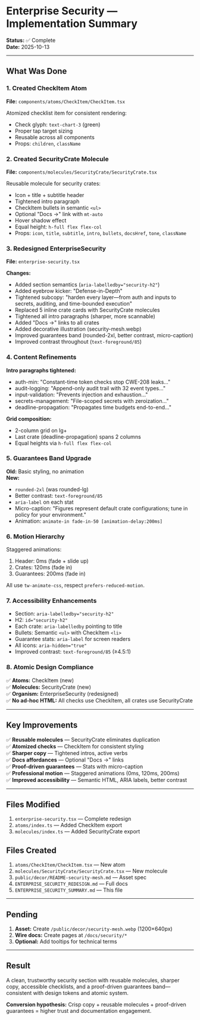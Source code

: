 # Enterprise Security — Implementation Summary

**Status:** ✅ Complete  
**Date:** 2025-10-13

---

## What Was Done

### 1. Created CheckItem Atom

**File:** `components/atoms/CheckItem/CheckItem.tsx`

Atomized checklist item for consistent rendering:
- Check glyph: `text-chart-3` (green)
- Proper tap target sizing
- Reusable across all components
- Props: `children`, `className`

### 2. Created SecurityCrate Molecule

**File:** `components/molecules/SecurityCrate/SecurityCrate.tsx`

Reusable molecule for security crates:
- Icon + title + subtitle header
- Tightened intro paragraph
- CheckItem bullets in semantic `<ul>`
- Optional "Docs →" link with `mt-auto`
- Hover shadow effect
- Equal height: `h-full flex flex-col`
- Props: `icon`, `title`, `subtitle`, `intro`, `bullets`, `docsHref`, `tone`, `className`

### 3. Redesigned EnterpriseSecurity

**File:** `enterprise-security.tsx`

**Changes:**
- Added section semantics (`aria-labelledby="security-h2"`)
- Added eyebrow kicker: "Defense-in-Depth"
- Tightened subcopy: "harden every layer—from auth and inputs to secrets, auditing, and time-bounded execution"
- Replaced 5 inline crate cards with SecurityCrate molecules
- Tightened all intro paragraphs (sharper, more scannable)
- Added "Docs →" links to all crates
- Added decorative illustration (security-mesh.webp)
- Improved guarantees band (rounded-2xl, better contrast, micro-caption)
- Improved contrast throughout (`text-foreground/85`)

### 4. Content Refinements

**Intro paragraphs tightened:**
- auth-min: "Constant-time token checks stop CWE-208 leaks..."
- audit-logging: "Append-only audit trail with 32 event types..."
- input-validation: "Prevents injection and exhaustion..."
- secrets-management: "File-scoped secrets with zeroization..."
- deadline-propagation: "Propagates time budgets end-to-end..."

**Grid composition:**
- 2-column grid on lg+
- Last crate (deadline-propagation) spans 2 columns
- Equal heights via `h-full flex flex-col`

### 5. Guarantees Band Upgrade

**Old:** Basic styling, no animation  
**New:**
- `rounded-2xl` (was rounded-lg)
- Better contrast: `text-foreground/85`
- `aria-label` on each stat
- Micro-caption: "Figures represent default crate configurations; tune in policy for your environment."
- Animation: `animate-in fade-in-50 [animation-delay:200ms]`

### 6. Motion Hierarchy

Staggered animations:
1. Header: 0ms (fade + slide up)
2. Crates: 120ms (fade in)
3. Guarantees: 200ms (fade in)

All use `tw-animate-css`, respect `prefers-reduced-motion`.

### 7. Accessibility Enhancements

- Section: `aria-labelledby="security-h2"`
- H2: `id="security-h2"`
- Each crate: `aria-labelledby` pointing to title
- Bullets: Semantic `<ul>` with CheckItem `<li>`
- Guarantee stats: `aria-label` for screen readers
- All icons: `aria-hidden="true"`
- Improved contrast: `text-foreground/85` (≥4.5:1)

### 8. Atomic Design Compliance

✅ **Atoms:** CheckItem (new)  
✅ **Molecules:** SecurityCrate (new)  
✅ **Organism:** EnterpriseSecurity (redesigned)  
✅ **No ad-hoc HTML:** All checks use CheckItem, all crates use SecurityCrate

---

## Key Improvements

✅ **Reusable molecules** — SecurityCrate eliminates duplication  
✅ **Atomized checks** — CheckItem for consistent styling  
✅ **Sharper copy** — Tightened intros, active verbs  
✅ **Docs affordances** — Optional "Docs →" links  
✅ **Proof-driven guarantees** — Stats with micro-caption  
✅ **Professional motion** — Staggered animations (0ms, 120ms, 200ms)  
✅ **Improved accessibility** — Semantic HTML, ARIA labels, better contrast  

---

## Files Modified

1. `enterprise-security.tsx` — Complete redesign
2. `atoms/index.ts` — Added CheckItem export
3. `molecules/index.ts` — Added SecurityCrate export

## Files Created

1. `atoms/CheckItem/CheckItem.tsx` — New atom
2. `molecules/SecurityCrate/SecurityCrate.tsx` — New molecule
3. `public/decor/README-security-mesh.md` — Asset spec
4. `ENTERPRISE_SECURITY_REDESIGN.md` — Full docs
5. `ENTERPRISE_SECURITY_SUMMARY.md` — This file

---

## Pending

1. **Asset:** Create `/public/decor/security-mesh.webp` (1200×640px)
2. **Wire docs:** Create pages at `/docs/security/*`
3. **Optional:** Add tooltips for technical terms

---

## Result

A clean, trustworthy security section with reusable molecules, sharper copy, accessible checklists, and a proof-driven guarantees band—consistent with design tokens and atomic system.

**Conversion hypothesis:** Crisp copy + reusable molecules + proof-driven guarantees = higher trust and documentation engagement.
